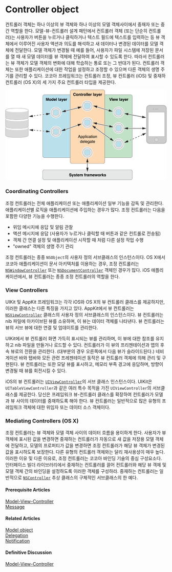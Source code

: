 # Controller object

컨트롤러 객체는 하나 이상의 뷰 객체와 하나 이상의 모델 객체사이에서 중재자 또는 중간 역할을 한다. 모델-뷰-컨트롤러 설계 패턴에서 컨트롤러 객체 \(또는 단순히 컨트롤러\)는 사용자가 버튼을 누르거나 클릭하거나 텍스트 필드에 텍스트를 입력하는 등 뷰 객체에서 이루어진 사용자 액션과 의도를 해석하고 새 데이터나 변경된 데이터를 모델 객체에 전달한다. 모델 객체가 변경될 때 예를 들어, 사용자가 파일 시스템에 저장된 문서를 열 때 새 모델 데이터를 뷰 객체에 전달하여 표시할 수 있도록 한다. 따라서 컨트롤러는 뷰 객체가 모델 객체의 변화에 대해 학습하는 통로 또는 그 반대가 된다. 컨트롤러 객체는 또한 애플리케이션에 대한 작업을 설정하고 조정할 수 있으며 다른 객체의 생명 주기를 관리할 수 있다. 코코아 프레임워크는 컨트롤러 조정, 뷰 컨트롤러 \(iOS\) 및 중재하 컨트롤러 \(OS X\)의 세 가지 주요 컨트롤러 타입을 제공한다.

![](../../.gitbook/assets/controller_object_2x.png)

### Coordinating Controllers

조정 컨트롤러는 전체 애플리케이션 또는 애플리케이션 일부 기능을 감독 및 관리한다. 애플리케이션별 로직을 애플리케이션에 주입하는 경우가 많다. 조정 컨트롤러는 다음을 포함한 다양한 기능을 수행한다.

* 위임 메시지에 응답 및 알림 관찰
* 액션 메시지에 응답 \(사용자가 누르거나 클릭할 때 버튼과 같은 컨트롤로 전송됨\)
* 객체 간 연결 설정 및 애플리케이션 시작할 때 처럼 다른 설정 작업 수행
* "owned" 객체의 생명 주기 관리

조정 컨트롤러는 종종 `NSObject`의 사용자 정의 서브클래스의 인스턴스이다. OS X에서 코코아 애플리케이션이 문서 아키텍처를 이용하는 경우, 조정 컨트롤러는 [`NSWindowController`](https://developer.apple.com/documentation/appkit/nswindowcontroller) 또는 [`NSDocumentController`](https://developer.apple.com/documentation/appkit/nsdocumentcontroller) 객체인 경우가 많다. iOS 애플리케이션에서, 뷰 컨트롤러는 종종 조정 컨트롤러의 역할을 한다.

### View Controllers

UIKit 및 AppKit 프레임워크는 각각 iOS와 OS X의 뷰 컨트롤러 클래스를 제공하지만, 이러한 클래스는 다른 특징을 가지고 있다. AppKit에서 뷰 컨트롤러는 [`NSViewController`](https://developer.apple.com/documentation/appkit/nsviewcontroller) 클래스의 사용자 정의 서브클래스의 인스턴스이다. 뷰 컨트롤러는 nib 파일에 아카이브된 뷰를 소유하며, 이 뷰는 데이터 객체를 나타낸다. 뷰 컨트롤러는 뷰의 서브 뷰에 대한 연결 및 업데이트를 관리한다.

UIKit에서 뷰 컨트롤러 화면 가득히 표시되는 뷰를 관리하며, 이 뷰에 대한 참조를 유지하고 nib 파일을 만들거나 로드할 수 있다. 컨트롤러가 이 뷰의 프리젠테이션과 앱의 후속 뷰로의 전환을 관리한다. \(대부분의 경우 오른쪽에서 다음 뷰가 슬라이드된다.\) 네비게이션 바와 탭바와 모든 관련 프레젠테이션 동작은 뷰 컨트롤러 객체에 의해 관리 및 구현된다. 뷰 컨트롤러는 또한 모달 뷰를 표시하고, 메모리 부족 경고에 응답하며, 방향이 변경될 때 뷰를 회전시킬 수 있다.

iOS의 뷰 컨트롤러는 [`UIViewController`](https://developer.apple.com/documentation/uikit/uiviewcontroller)의 서브 클래스 인스턴스이다. UIKit은 `UITableViewController`과 같은 여러 특수 목적을 가진 `UIViewController`의 서브클래스를 제공한다. 당신은 프레임워크 뷰-컨트롤러 클래스를 확장하여 컨트롤러가 모델과 뷰 사이의 데이터를 중재하도록 해야 한다. 뷰 컨트롤러는 일반적으로 많은 유형의 프레임워크 객체에 대한 위임자 또는 데이터 소스 객체이다.

### Mediating Controllers \(OS X\)

조정 컨트롤러는 뷰 객체와 모델 객체 사이의 데이터 흐름을 용이하게 한다. 사용자가 뷰 객체에 표시된 값을 변경하면 중재하는 컨트롤러가 자동으로 새 값을 저장용 모델 객체에 전달하고, 모델의 프로퍼티가 값을 변경하면 조정 컨트롤러가 해당 뷰 객체가 변경된 값을 표시하도록 보장한다. 다른 유형의 컨트롤러 객체와는 달리 재사용성이 매우 높다. 이러한 이유 및 다른 이유로, 조정 컨트롤러는 코코아 바인딩 기술의 중심 구성요소다. 인터페이스 빌더 라이브러리에서 중재하는 컨트롤러를 끌어 컨트롤러와 해당 뷰 객체 및 모델 객체 간의 바인딩을 설정하도록 이러한 객체를 구성하라. 중재하는 컨트롤러는 일반적으로 [`NSController`](https://developer.apple.com/documentation/appkit/nscontroller) 추상 클래스의 구체적인 서브클래스의 한 예다.

#### Prerequisite Articles

[Model-View-Controller](https://developer.apple.com/library/archive/documentation/General/Conceptual/DevPedia-CocoaCore/MVC.html#//apple_ref/doc/uid/TP40008195-CH32-SW1)  
[Message](https://developer.apple.com/library/archive/documentation/General/Conceptual/DevPedia-CocoaCore/Message.html#//apple_ref/doc/uid/TP40008195-CH59-SW1)

#### Related Articles

[Model object](https://developer.apple.com/library/archive/documentation/General/Conceptual/DevPedia-CocoaCore/ModelObject.html#//apple_ref/doc/uid/TP40008195-CH31-SW1)  
[Delegation](https://developer.apple.com/library/archive/documentation/General/Conceptual/DevPedia-CocoaCore/Delegation.html#//apple_ref/doc/uid/TP40008195-CH14-SW1)  
[Notification](https://developer.apple.com/library/archive/documentation/General/Conceptual/DevPedia-CocoaCore/Notification.html#//apple_ref/doc/uid/TP40008195-CH35-SW1)

#### Definitive Discussion

[Model-View-Controller](https://developer.apple.com/library/archive/documentation/General/Conceptual/CocoaEncyclopedia/Model-View-Controller/Model-View-Controller.html#//apple_ref/doc/uid/TP40010810-CH14)

